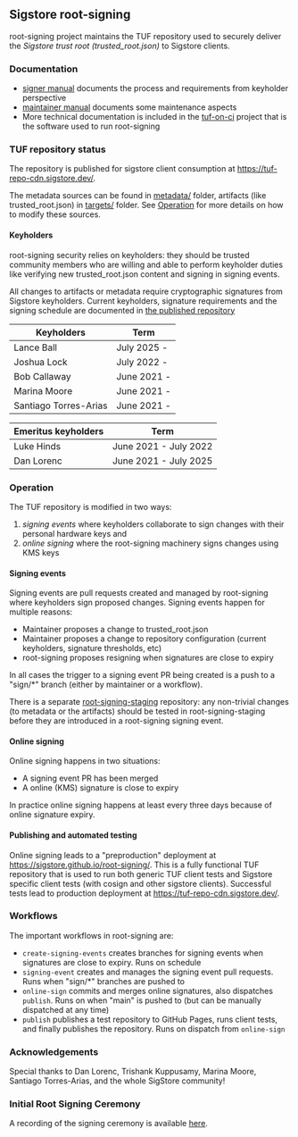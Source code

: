 ## Sigstore root-signing

root-signing project maintains the TUF repository used to securely deliver the
_Sigstore trust root (trusted_root.json)_ to Sigstore clients.

### Documentation

* [signer manual](playbooks/tuf-on-ci/SIGNER.md) documents the process and requirements from
  keyholder perspective
* [maintainer manual](playbooks/tuf-on-ci/MAINTAINER.md) documents some maintenance aspects
* More technical documentation is included in the [tuf-on-ci](https://github.com/theupdateframework/tuf-on-ci/)
  project that is the software used to run root-signing

### TUF repository status

The repository is published for sigstore client consumption at https://tuf-repo-cdn.sigstore.dev/.

The metadata sources can be found in [metadata/](metadata/) folder, artifacts (like trusted_root.json) in [targets/](targets/) folder.
See [Operation](#operation) for more details on how to modify these sources.

#### Keyholders

root-signing security relies on keyholders: they should be trusted community members who are willing and able to
perform keyholder duties like verifying new trusted_root.json content and signing in signing events.

All changes to artifacts or metadata require cryptographic signatures from Sigstore keyholders. Current
keyholders, signature requirements and the signing schedule are documented in
[the published repository](https://tuf-repo-cdn.sigstore.dev/)

| Keyholders | Term |
| - | - |
| Lance Ball | July 2025 -  |
| Joshua Lock | July 2022 -  |
| Bob Callaway | June 2021 -  |
| Marina Moore | June 2021 - |
| Santiago Torres-Arias | June 2021 - |

| Emeritus keyholders | Term |
| - | - |
| Luke Hinds | June 2021 - July 2022 |
| Dan Lorenc | June 2021 - July 2025 |

### Operation

The TUF repository is modified in two ways:
1. _signing events_ where keyholders collaborate to sign changes with their personal hardware keys and
2. _online signing_ where the root-signing machinery signs changes using KMS keys

#### Signing events

Signing events are pull requests created and managed by root-signing where keyholders sign proposed changes.
Signing events happen for multiple reasons:
* Maintainer proposes a change to trusted_root.json
* Maintainer proposes a change to repository configuration (current keyholders, signature thresholds, etc)
* root-signing proposes resigning when signatures are close to expiry

In all cases the trigger to a signing event PR being created is a push to a "sign/*" branch (either by
maintainer or a workflow).

There is a separate [root-signing-staging](https://github.com/sigstore/root-signing-staging) repository:
any non-trivial changes (to metadata or the artifacts) should be tested in root-signing-staging before
they are introduced in a root-signing signing event.

#### Online signing

Online signing happens in two situations:
* A signing event PR has been merged
* A online (KMS) signature is close to expiry

In practice online signing happens at least every three days because of online signature expiry.

#### Publishing and automated testing

Online signing leads to a "preproduction" deployment at https://sigstore.github.io/root-signing/.
This is a fully functional TUF repository that is used to run both generic TUF client tests and
Sigstore specific client tests (with cosign and other sigstore clients). Successful tests lead to
production deployment at https://tuf-repo-cdn.sigstore.dev/.

### Workflows

The important workflows in root-signing are:
* `create-signing-events` creates branches for signing events when signatures are close to expiry.
  Runs on schedule
* `signing-event` creates and manages the signing event pull requests. Runs when "sign/*" branches
  are pushed to
* `online-sign` commits and merges online signatures, also dispatches `publish`. Runs on when
  "main" is pushed to (but can be manually dispatched at any time)
* `publish` publishes a test repository to GitHub Pages, runs client tests, and finally publishes
  the repository. Runs on dispatch from `online-sign`

### Acknowledgements
Special thanks to Dan Lorenc, Trishank Kuppusamy, Marina Moore, Santiago Torres-Arias, and the whole SigStore community!

### Initial Root Signing Ceremony
A recording of the signing ceremony is available [here](https://www.youtube.com/watch?v=GEuFsc8Zm9U).
